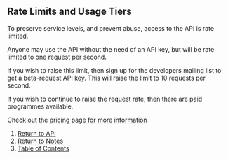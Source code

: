 ## Rate Limits and Usage Tiers


To preserve service levels, and prevent abuse, access to the API is rate limited.

Anyone may use the API without the need of an API key, but will be rate limited to one request
per second.

If you wish to raise this limit, then sign up for the developers mailing list to get a beta-request
API key. This will raise the limit to 10 requests per second.

If you wish to continue to raise the request rate, then there are paid programmes available.

Check out [the pricing page for more information](http://blockstrap.com/pricing)

1. [Return to API](../../../)
1. [Return to Notes](../)
1. [Table of Contents](../../../../)
